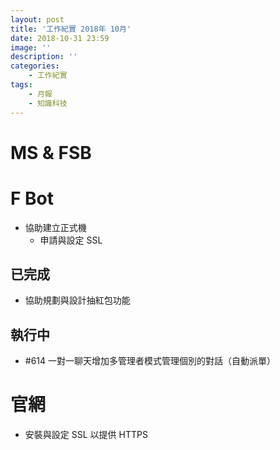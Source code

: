 ```yaml
---
layout: post
title: '工作紀實 2018年 10月'
date: 2018-10-31 23:59
image: ''
description: ''
categories:
    - 工作紀實
tags:
    - 月報
    - 知識科技
---
```


# MS & FSB

# F Bot

* 協助建立正式機
    + 申請與設定 SSL

## 已完成

* 協助規劃與設計抽紅包功能

## 執行中

* #614 一對一聊天增加多管理者模式管理個別的對話（自動派單）

# 官網

* 安裝與設定 SSL 以提供 HTTPS


